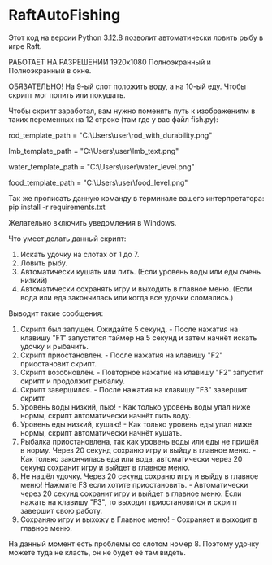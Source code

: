 # RaftAutoFishing

Этот код на версии Python 3.12.8 позволит автоматически ловить рыбу в игре Raft.

РАБОТАЕТ НА РАЗРЕШЕНИИ 1920х1080 Полноэкранный и Полноэкранный в окне.

ОБЯЗАТЕЛЬНО!
На 9-ый слот положить воду, а на 10-ый еду. Чтобы скрипт мог попить или покушать.

Чтобы скрипт заработал, вам нужно поменять путь к изображениям в таких переменных на 12 строке (там где у вас файл fish.py):

rod_template_path = "C:\\Users\\user\\rod_with_durability.png"

lmb_template_path = "C:\\Users\\user\\lmb_text.png"

water_template_path = "C:\\Users\\user\\water_level.png"

food_template_path = "C:\\Users\\user\\food_level.png"

Так же прописать данную команду в терминале вашего интерпретатора: pip install -r requirements.txt

Желательно включить уведомления в Windows.

Что умеет делать данный скрипт:

1) Искать удочку на слотах от 1 до 7. 
2) Ловить рыбу.
3) Автоматически кушать или пить. (Если уровень воды или еды очень низкий)
4) Автоматически сохранять игру и выходить в главное меню. (Если вода или еда закончилась или когда все удочки сломались.)

Выводит такие сообщения:

1) Скрипт был запущен. Ожидайте 5 секунд. - После нажатия на клавишу "F1" запустится таймер на 5 секунд и затем начнёт искать удочку и рыбачить.
2) Скрипт приостановлен. - После нажатия на клавишу "F2" приостановит скрипт.
3) Скрипт возобновлён. - Повторное нажатие на клавишу "F2" запустит скрипт и продолжит рыбалку.
4) Скрипт завершился. - После нажатия на клавишу "F3" завершит скрипт.
5) Уровень воды низкий, пью! - Как только уровень воды упал ниже нормы, скрипт автоматически начнёт пить воду.
6) Уровень еды низкий, кушаю! - Как только уровень еды упал ниже нормы, скрипт автоматически начнёт кушать.
7) Рыбалка приостановлена, так как уровень воды или еды не пришёл в норму. Через 20 секунд сохраню игру и выйду в главное меню. - Как только закончилась еда или вода, автоматически через 20 секунд сохранит игру и выйдет в главное меню.
8) Не нашёл удочку. Через 20 секунд сохраню игру и выйду в главное меню! Нажмите F3 если хотите приостановить. - Автоматически через 20 секунд сохранит игру и выйдет в главное меню. Если нажать на клавишу "F3", то выходит приостановится и скрипт завершит свою работу.
9) Сохраняю игру и выхожу в Главное меню! - Сохраняет и выходит в главное меню.


На данный момент есть проблемы со слотом номер 8. Поэтому удочку можете туда не класть, он не будет её там видеть.
